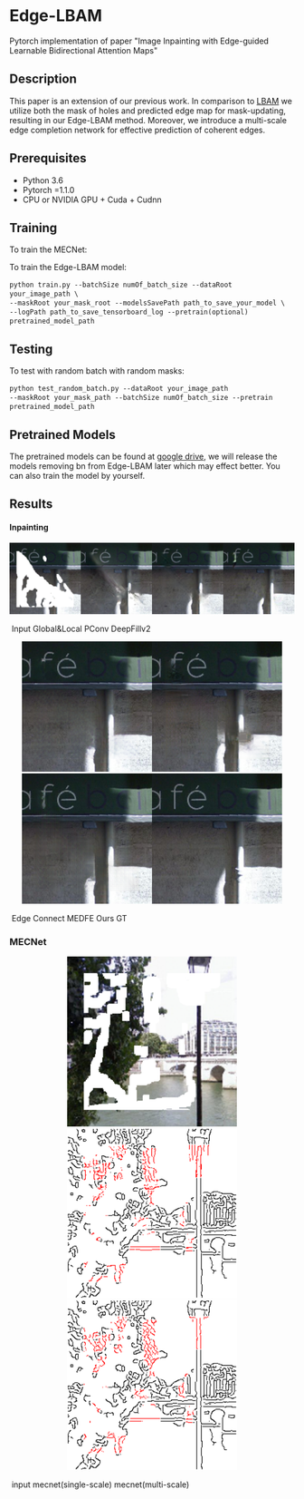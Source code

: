 # Edge-LBAM
Pytorch implementation of paper "Image Inpainting with Edge-guided Learnable Bidirectional Attention Maps"

## Description

This paper is an extension of our previous work. In comparison to [LBAM](https://openaccess.thecvf.com/content_ICCV_2019/papers/Xie_Image_Inpainting_With_Learnable_Bidirectional_Attention_Maps_ICCV_2019_paper.pdf) we utilize both the mask of holes
and predicted edge map for mask-updating, resulting in our Edge-LBAM method. Moreover, we introduce a multi-scale
edge completion network for effective prediction of coherent edges.

## Prerequisites

- Python 3.6
- Pytorch =1.1.0 
- CPU or NVIDIA GPU + Cuda + Cudnn

## Training

To train the MECNet:



To train the Edge-LBAM model:

```
python train.py --batchSize numOf_batch_size --dataRoot your_image_path \
--maskRoot your_mask_root --modelsSavePath path_to_save_your_model \
--logPath path_to_save_tensorboard_log --pretrain(optional) pretrained_model_path
```

## Testing

To test with random batch with random masks:

```
python test_random_batch.py --dataRoot your_image_path
--maskRoot your_mask_path --batchSize numOf_batch_size --pretrain pretrained_model_path
```

## Pretrained Models

 The pretrained models can be found at [google drive](https://drive.google.com/drive/folders/1iilIU0U7fOYjYlRB7bZjN5oLNCeLoW-R?usp=sharing), we will release the models removing bn from Edge-LBAM later which may effect better. You can also train the model by yourself.

## Results

#### Inpainting

<center class="half">
    <img src=examples\input28-1.png width = 25%><img src=examples\gl28-1.png width = 25%><img src=examples\pconv28-1.png width = 25%><img src=examples\gc28-1.png width = 25%>
</center>

​                        Input                                           Global&Local                                          PConv                                       DeepFillv2

<center class="half">
    <img src=examples\ec28-1.png height = 230/><img src=examples\MEDFE28-1.png height = 230/><img src=examples\ours28-1.png height = 230/><img src=examples\GT28-1.png height = 230/>
</center>

​                  Edge Connect                                        MEDFE                                            Ours                                                  GT

### MECNet

<center class="half">
   <img src=examples\input1.png height = 300/><img src=examples\edge_mecnet(s)_1.png height = 300/><img src=examples\edge_mecnet_1.png height = 300/>
</center>

​                                 input                                                             mecnet(single-scale)                                  mecnet(multi-scale)
